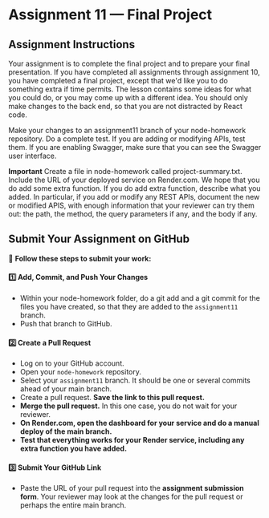 # **Assignment 11 — Final Project**

## **Assignment Instructions**

Your assignment is to complete the final project and to prepare your final presentation.  If you have completed all assignments through assignment 10, you have completed a final project, except that we'd like you to do something extra if time permits.  The lesson contains some ideas for what you could do, or you may come up with a different idea.  You should only make changes to the back end, so that you are not distracted by React code.

Make your changes to an assignment11 branch of your node-homework repository.  Do a complete test. If you are adding or modifying APIs, test them.  If you are enabling Swagger, make sure that you can see the Swagger user interface.

**Important** Create a file in node-homework called project-summary.txt.  Include the URL of your deployed service on Render.com.  We hope that you do add some extra function.  If you do add extra function, describe what you added.  In particular, if you add or modify any REST APIs, document the new or modified APIS, with enough information that your reviewer can try them out: the path, the method, the query parameters if any, and the body if any.

## **Submit Your Assignment on GitHub**

📌 **Follow these steps to submit your work:**

#### **1️⃣ Add, Commit, and Push Your Changes**

- Within your node-homework folder, do a git add and a git commit for the files you have created, so that they are added to the `assignment11` branch.
- Push that branch to GitHub.

#### **2️⃣ Create a Pull Request**

- Log on to your GitHub account.
- Open your `node-homework` repository.
- Select your `assignment11` branch. It should be one or several commits ahead of your main branch.
- Create a pull request. **Save the link to this pull request.**
- **Merge the pull request.**  In this one case, you do not wait for your reviewer.
- **On Render.com, open the dashboard for your service and do a manual deploy of the main branch.**
- **Test that everything works for your Render service, including any extra function you have added.**


#### **3️⃣ Submit Your GitHub Link**

- Paste the URL of your pull request into the **assignment submission form**.  Your reviewer may look at the changes for the pull request or perhaps the entire main branch.